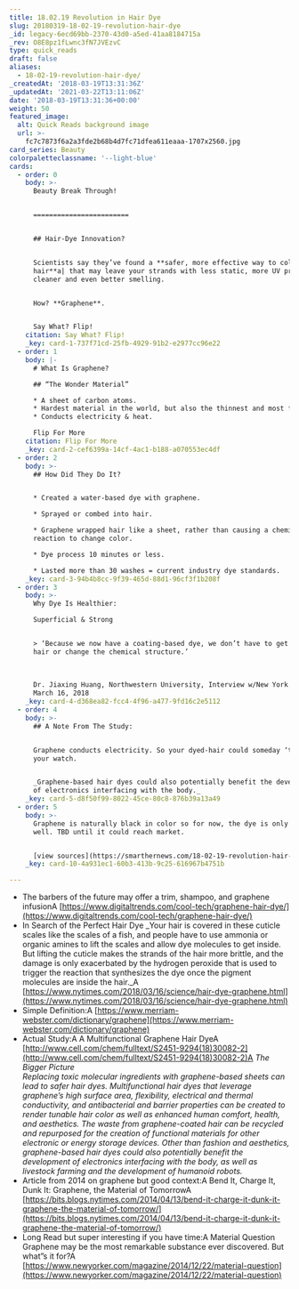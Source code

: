 ```yaml
---
title: 18.02.19 Revolution in Hair Dye
slug: 20180319-18-02-19-revolution-hair-dye
_id: legacy-6ecd69bb-2370-43d0-a5ed-41aa8184715a
_rev: O8E8pz1fLwnc3fN7JVEzvC
type: quick_reads
draft: false
aliases:
  - 18-02-19-revolution-hair-dye/
_createdAt: '2018-03-19T13:31:36Z'
_updatedAt: '2021-03-22T13:11:06Z'
date: '2018-03-19T13:31:36+00:00'
weight: 50
featured_image:
  alt: Quick Reads background image
  url: >-
    fc7c7873f6a2a3fde2b68b4d7fc71dfea611eaaa-1707x2560.jpg
card_series: Beauty
colorpaletteclassname: '--light-blue'
cards:
  - order: 0
    body: >-
      Beauty Break Through!


      ========================


      ## Hair-Dye Innovation?


      Scientists say they’ve found a **safer, more effective way to color your
      hair**a| that may leave your strands with less static, more UV protection,
      cleaner and even better smelling.


      How? **Graphene**.


      Say What? Flip!
    citation: Say What? Flip!
    _key: card-1-737f71cd-25fb-4929-91b2-e2977cc96e22
  - order: 1
    body: |-
      # What Is Graphene?

      ## “The Wonder Material”

      * A sheet of carbon atoms.
      * Hardest material in the world, but also the thinnest and most flexible.
      * Conducts electricity & heat.

      Flip For More
    citation: Flip For More
    _key: card-2-cef6399a-14cf-4ac1-b188-a070553ec4df
  - order: 2
    body: >-
      ## How Did They Do It?


      * Created a water-based dye with graphene.

      * Sprayed or combed into hair.

      * Graphene wrapped hair like a sheet, rather than causing a chemical
      reaction to change color.

      * Dye process 10 minutes or less.

      * Lasted more than 30 washes = current industry dye standards.
    _key: card-3-94b4b8cc-9f39-465d-88d1-96cf3f1b208f
  - order: 3
    body: >-
      Why Dye Is Healthier:  

      Superficial & Strong


      > ‘Because we now have a coating-based dye, we don’t have to get into the
      hair or change the chemical structure.’  
        
        
        
      Dr. Jiaxing Huang, Northwestern University, Interview w/New York Times,
      March 16, 2018
    _key: card-4-d368ea82-fcc4-4f96-a477-9fd16c2e5112
  - order: 4
    body: >-
      ## A Note From The Study:


      Graphene conducts electricity. So your dyed-hair could someday ‘talk’ to
      your watch.


      _Graphene-based hair dyes could also potentially benefit the development
      of electronics interfacing with the body._
    _key: card-5-d8f50f99-8022-45ce-80c8-876b39a13a49
  - order: 5
    body: >-
      Graphene is naturally black in color so for now, the dye is only black as
      well. TBD until it could reach market.


      [view sources](https://smarthernews.com/18-02-19-revolution-hair-dye/)
    _key: card-10-4a931ec1-60b3-413b-9c25-616967b4751b

---
```

* The barbers of the future may offer a trim, shampoo, and graphene infusionA [https://www.digitaltrends.com/cool-tech/graphene-hair-dye/](https://www.digitaltrends.com/cool-tech/graphene-hair-dye/)
* In Search of the Perfect Hair Dye _Your hair is covered in these cuticle scales like the scales of a fish, and people have to use ammonia or organic amines to lift the scales and allow dye molecules to get inside. But lifting the cuticle makes the strands of the hair more brittle, and the damage is only exacerbated by the hydrogen peroxide that is used to trigger the reaction that synthesizes the dye once the pigment molecules are inside the hair._A [https://www.nytimes.com/2018/03/16/science/hair-dye-graphene.html](https://www.nytimes.com/2018/03/16/science/hair-dye-graphene.html)
* Simple Definition:A [https://www.merriam-webster.com/dictionary/graphene](https://www.merriam-webster.com/dictionary/graphene)
* Actual Study:A A Multifunctional Graphene Hair DyeA [http://www.cell.com/chem/fulltext/S2451-9294(18)30082-2](http://www.cell.com/chem/fulltext/S2451-9294(18)30082-2)A _The Bigger Picture_  
_Replacing toxic molecular ingredients with graphene-based sheets can lead to safer hair dyes. Multifunctional hair dyes that leverage graphene’s high surface area, flexibility, electrical and thermal conductivity, and antibacterial and barrier properties can be created to render tunable hair color as well as enhanced human comfort, health, and aesthetics. The waste from graphene-coated hair can be recycled and repurposed for the creation of functional materials for other electronic or energy storage devices. Other than fashion and aesthetics, graphene-based hair dyes could also potentially benefit the development of electronics interfacing with the body, as well as livestock farming and the development of humanoid robots._
* Article from 2014 on graphene but good context:A Bend It, Charge It, Dunk It: Graphene, the Material of TomorrowA [https://bits.blogs.nytimes.com/2014/04/13/bend-it-charge-it-dunk-it-graphene-the-material-of-tomorrow/](https://bits.blogs.nytimes.com/2014/04/13/bend-it-charge-it-dunk-it-graphene-the-material-of-tomorrow/)
* Long Read but super interesting if you have time:A Material Question  
Graphene may be the most remarkable substance ever discovered. But what”s it for?A [https://www.newyorker.com/magazine/2014/12/22/material-question](https://www.newyorker.com/magazine/2014/12/22/material-question)